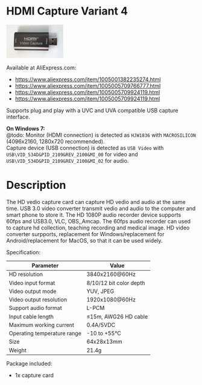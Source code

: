 HDMI Capture Variant 4
======================

<img src="hdmi-cap4.jpg" width="30%" height="30%">

Available at AliExpress.com:
* https://www.aliexpress.com/item/1005001382235274.html
* https://www.aliexpress.com/item/1005005709766777.html
* https://www.aliexpress.com/item/1005005709924119.html
* https://www.aliexpress.com/item/1005005709924119.html

Supports plug and play with a UVC and UVA compatible USB capture interface.

**On Windows 7:**  
@todo: Monitor (HDMI connection) is detected as `HJW1836` with `MACROSILICON` (4096x2160, 1280x720 recommended).  
Capture device (USB connection) is detected as `USB Video` with `USB\VID_534D&PID_2109&REV_2100&MI_00` for video and `USB\VID_534D&PID_2109&REV_2100&MI_02` for audio.

Description
===========

The HD vedio capture card can capture HD vedio and audio at the same time.
USB 3.0 video converter transmit vedio and audio to the computer and smart phone to store it.
The HD 1080P audio recorder device supports 60fps and USB3.0, VLC, OBS,,Amcap.
The 60fps audio recorder can used to capture hd collection, teaching recording and medical image.
HD video converter surpports, replacement for Windows/replacement for Android/replacement for MacOS, so that it can be used widely.

Specification:

|Parameter                  | Value
|---------------------------|------------------------------------------
|HD resolution              |3840x2160@60Hz
|Video input format         |8/10/12 bit color depth
|Video output mode          |YUV, JPEG
|Video output resolution    |1920x1080@60Hz
|Support audio format       |L-PCM
|Input cable length         |≤15m, AWG26 HD cable
|Maximum working current    |0.4A/5VDC
|Operating temperature range|-10 to +55°C
|Size                       |64x28x13mm
|Weight                     |21.4g

Package included:
* 1x capture card
